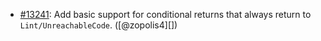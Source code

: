 * [#13241](https://github.com/rubocop/rubocop/pull/13241): Add basic support for conditional returns that always return to `Lint/UnreachableCode`. ([@zopolis4][])
